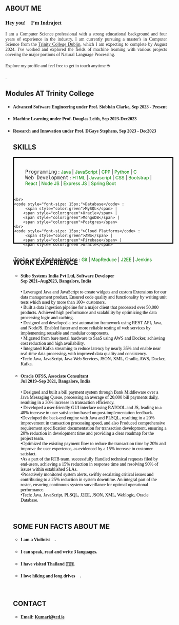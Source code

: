 
<h2 class="title" >ABOUT ME</h2>
<!--![Profile Image]({% if site.external-image %}{{ site.picture }}{% else %}{{ site.url }}/{{ site.picture }}{% endif %})-->

<p><h3 style="color: #222;font-family: Comic Sans MS;">Hey you!<span>&#128075;</span> I’m Indrajeet</h3></p>

<p style="color: #222;font-family: Comic Sans MS; text-align: justify;">I am a Computer Science professional with a strong educational background and 
    four years of experience in the industry. I am currently pursuing a master's in Computer Science from the 
    <a href="https://www.tcd.ie/scss/">Trinity College Dublin</a>, which I am expecting to complete by August 2024.  I've worked and explored the fields of machine learning with various projects covering the
major portions of Natural Language Processing. <br><br>Explore my profile and feel free
to get in touch anytime <span>&#9749;</span></p>.<br>

<h2>Modules AT Trinity College</h2>
<ul class="skill-list">
    <li><h4 style="font-family: 'Comic Sans MS';">Advanced Software Engineering<a href="https://teaching.scss.tcd.ie/module/cs7cs3-advanced-software-engineering/"></a> under Prof. Siobhán Clarke, Sep 2023 - Present</h4></li>
   <li><h4 style="font-family: 'Comic Sans MS';">Machine Learning<a href="https://teaching.scss.tcd.ie/module/cs7cs4-machine-learning/"></a> under Prof. Douglas Leith, Sep 2023-Dec2023</h4></li>
   <li><h4 style="font-family: 'Comic Sans MS';">Research and Innovation<a href="https://teaching.scss.tcd.ie/module/cs7cs6-research-and-innovation/"></a> under Prof. DGaye Stephens, Sep 2023 - Dec2023</h4></li>
	

<h2>SKILLS</h2>
<div style=" width: 500px;height: 270px;border: 3px solid black;box-sizing: border-box;">
    <p style="margin: 35px;"><code style="font-size: 15px;">Programming</code> :  
          <span style="color:green">Java</span> | <span style="color:green">JavaScript</span>
          | <span style="color:green">CPP</span> | <span style="color:green">Python</span> | <span style="color:green">C</span> 
	<br>
    <code style="font-size: 15px;">Web Development</code> : 
         <span style="color:green">HTML</span> | 
        <span style="color:green">Javascript</span> |  
        <span style="color:green">CSS</span> | 
        <span style="color:green">Bootstrap</span> | 
        <span style="color:green">React</span> |
        <span style="color:green">Node JS</span> |
        <span style="color:green">Express JS</span> |
		<span style="color:green">Spring Boot</span> 
		
    <br>
    <code style="font-size: 15px;">Database</code> : 
         <span style="color:green">MySQL</span> | 
        <span style="color:green">Oracle</span> | 
        <span style="color:green">MongoDB</span> | 
        <span style="color:green">Postgres</span>
    <br>
    <code style="font-size: 15px;">Cloud Platforms</code> : 
         <span style="color:green">AWS</span> | 
        <span style="color:green">Firebase</span> | 
        <span style="color:green">Oracle</span>
   <br>
    <code style="font-size: 15px;">Tools and Technologies</code> : 
         <span style="color:green">Git</span> | 
        <span style="color:green">MapReduce</span> | 
        <span style="color:green">J2EE</span> | 
        <span style="color:green">Jenkins</span>
    </p>

</div>
<br>

<h2>WORK EXPERIENCE</h2>
<ul class="skill-list">
	<li><h4 style="font-family: 'Comic Sans MS';">Stibo Systems India Pvt Ltd, Software Developer<br /> Sep 2021–Aug2023, Bangalore, India</h4></li>
	<p style="font-family: 'Comic Sans MS';font-size:medium;color:black;font-size:14px;">• Leveraged Java and JavaScript to create widgets and custom Extensions for our data management product, Ensured
code quality and functionality by writing unit tests which used by more than 100+ customers.<br>• Built a data ingestion pipeline for a major client that processed over 50,000 products. Achieved high performance and
scalability by optimizing the data processing logic and caching.<br>• Designed and developed a test automation framework using REST API, Java, and NodeJS. Enabled faster and more
reliable testing of web services by implementing reusable and modular components.<br>• Migrated from bare metal hardware to SaaS using AWS and Docker, achieving cost reduction and high availability.<br>• Integrated Kafka streaming to reduce latency by nearly 35% and enable near real-time data processing, with improved
data quality and consistency. <br>•Tech: Java, JavaScript, Java Web Services, JSON, XML, Gradle, AWS, Docker, Kafka.</p>
	<li><h4 style="font-family: 'Comic Sans MS';">Oracle OFSS, Associate Consultant <br />Jul 2019–Sep 2021, Bangalore, India</h4></li>
	<p style="font-family: 'Comic Sans MS';font-size:medium;color:black; font-size:14px;">• Designed and built a bill payment system through Bank Middleware over a Java Messaging Queue, processing an
average of 20,000 bill payments daily, resulting in a 30% increase in transaction efficiency.<br />• Developed a user-friendly GUI interface using RATOOL and JS, leading to a 40% increase in user satisfaction based on
post-implementation feedback.<br>•Developed the back-end engine with Java and PLSQL, resulting in a 20% improvement in transaction processing speed,
and also Produced comprehensive requirement specification documentation for transaction development, ensuring a 20%
reduction in development time and providing a clear roadmap for the project team.<br>•Optimized the existing payment flow to reduce the transaction time by 20% and improve the user experience, as
evidenced by a 15% increase in customer satisfact.<br>•As a part of the RTB team, successfully Handled technical requests filed by end-users, achieving a 15% reduction in
response time and resolving 90% of issues within established SLAs.<br>•Proactively monitored system alerts, swiftly escalating critical issues and contributing to a 25% reduction in system
downtime. An integral part of the roster, ensuring continuous system surveillance for optimal operational performance.<br>•Tech: Java, JavaScript, PLSQL, J2EE, JSON, XML, Weblogic, Oracle Database.</p>
</ul>
<br>

<h2 id="contact">SOME FUN FACTS ABOUT ME</h2>
<ul>
<li><h4 style="font-family: 'Comic Sans MS';">I am a Violinist <span>&#127931;</span>.</h4></li>
<li><h4 style="font-family: 'Comic Sans MS';">I can speak, read and write 3 languages.</h4></li>
<li><h4 style="font-family: 'Comic Sans MS';">I have visited Thailand <span>&#127481;&#127469;</span>.</h4></li>
<li><h4 style="font-family: 'Comic Sans MS';">I love hiking and long drives <span>&#128663;</span>.</h4></li>
</ul>

<br>
<h2 id="contact">CONTACT</h2>
<ul>
<li><h4 style="font-family: 'Comic Sans MS';">Email: <a href="mailto:kumari@tcd.ie">Kumari@tcd.ie</a></h4></li>
</ul>
